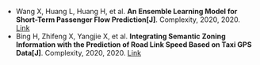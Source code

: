 * Wang X, Huang L, Huang H, et al. <b>An Ensemble Learning Model for Short-Term Passenger Flow Prediction[J]</b>. Complexity, 2020, 2020. [Link](https://www.hindawi.com/journals/complexity/2020/6694186/)
* Bing H, Zhifeng X, Yangjie X, et al. <b>Integrating Semantic Zoning Information with the Prediction of Road Link Speed Based on Taxi GPS Data[J]</b>. Complexity, 2020, 2020. [Link](https://www.hindawi.com/journals/complexity/2020/6939328/)
